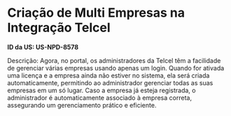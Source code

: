 # Criação de Multi Empresas na Integração Telcel

**ID da US: US-NPD-8578**

Descrição: Agora, no portal, os administradores da Telcel têm a facilidade de gerenciar várias empresas usando apenas um login. Quando for ativada uma licença e a empresa ainda não estiver no sistema, ela será criada automaticamente, permitindo ao administrador gerenciar todas as suas empresas em um só lugar. Caso a empresa já esteja registrada, o administrador é automaticamente associado à empresa correta, assegurando um gerenciamento prático e eficiente.